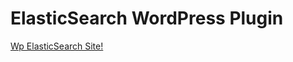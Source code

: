 # ElasticSearch WordPress Plugin

<a href="http://searchbox-io.github.com/wp-elasticsearch/">Wp ElasticSearch Site!</a>
